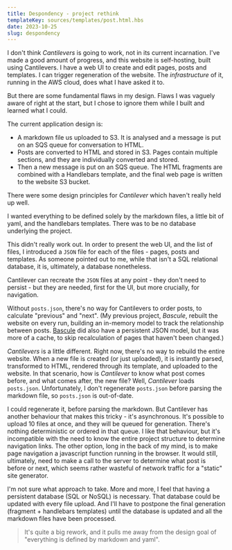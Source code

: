 ```yaml
---
title: Despondency - project rethink
templateKey: sources/templates/post.html.hbs
date: 2023-10-25
slug: despondency
---
```

I don't think _Cantilevers_ is going to work, not in its current incarnation. I've made a good amount of progress, and this website is self-hosting, built using Cantilevers. I have a web UI to create and edit pages, posts and templates. I can trigger regeneration of the website. The _infrastructure_ of it, running in the AWS cloud, does what I have asked it to.

But there are some fundamental flaws in my design. Flaws I was vaguely aware of right at the start, but I chose to ignore them while I built and learned what I could.

The current application design is:

- A markdown file us uploaded to S3. It is analysed and a message is put on an SQS queue for conversation to HTML.
- Posts are converted to HTML and stored in S3. Pages contain multiple sections, and they are individually converted and stored.
- Then a new message is put on an SQS queue. The HTML fragments are combined with a Handlebars template, and the final web page is written to the website S3 bucket.

There were some design principles for _Cantilever_ which haven't really held up well.

I wanted everything to be defined solely by the markdown files, a little bit of yaml, and the handlebars templates. There was to be no database underlying the project.

This didn't really work out. In order to present the web UI, and the list of files, I introduced a `JSON` file for each of the files - pages, posts and templates. As someone pointed out to me, while that isn't a SQL relational database, it is, ultimately, a database nonetheless.

Cantilever can recreate the `JSON` files at any point - they don't need to persist - but they are needed, first for the UI, but more crucially, for navigation.

Without `posts.json`, there's no way for Cantilevers to order posts, to calculate "previous" and "next". (My previous project, _Bascule_, rebuilt the website on every run, building an in-memory model to track the relationship between posts. [Bascule](https://www.liamjd.org/bascule.html) did also have a persistent JSON model, but it was more of a cache, to skip recalculation of pages that haven't been changed.)

_Cantilevers_ is a little different. Right now, there's no way to rebuild the entire website. When a new file is created (or just uploaded), it is instantly parsed, transformed to HTML, rendered through its template, and uploaded to the website. In that scenario, how is _Cantilever_ to know what post comes before, and what comes after, the new file? Well, _Cantilever_ loads `posts.json`. Unfortunately, I don't regenerate `posts.json` before parsing the markdown file, so `posts.json` is out-of-date.

I could regenerate it, before parsing the markdown. But Cantilever has another behaviour that makes this tricky - it's asynchronous. It's possible to upload 10 files at once, and they will be queued for generation. There's nothing deterministic or ordered in that queue. I like that behaviour, but it's incompatible with the need to know the entire project structure to determine navigation links. The other option, long in the back of my mind, is to make page navigation a javascript function running in the browser. It would still, ultimately, need to make a call to the server to determine what post is before or next, which seems rather wasteful of network traffic for a "static" site generator.

I'm not sure what approach to take. More and more, I feel that having a persistent database (SQL or NoSQL) is necessary. That database could be updated with every file upload. And I'll have to postpone the final generation (fragment + handlebars templates) until the database is updated and all the markdown files have been processed.

> It's quite a big rework, and it pulls me away from the design goal of "everything is defined by markdown and yaml".

